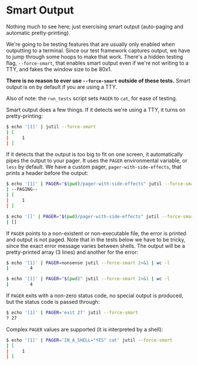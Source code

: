 # Smart Output

Nothing much to see here; just exercising smart output (auto-paging and automatic pretty-printing).

We're going to be testing features that are usually only enabled when outputting to a terminal. Since our test framework captures output, we have to jump through some hoops to make that work. There's a hidden testing flag, `--force-smart`, that enables smart output even if we're not writing to a TTY, and fakes the window size to be 80x1.

**There is no reason to ever use `--force-smart` outside of these tests.** Smart output is on by default if you are using a TTY.

Also of note: the `run_tests` script sets `PAGER` to `cat`, for ease of testing.

Smart output does a few things. If it detects we're using a TTY, it turns on pretty-printing:

```sh
$ echo '[1]' | jutil --force-smart
| [
|     1
| ]
```

If it detects that the output is too big to fit on one screen, it automatically pipes the output to your pager. It uses the `PAGER` environmental variable, or `less` by default. We have a custom pager, `pager-with-side-effects`, that prints a header before the output:

```sh
$ echo '[1]' | PAGER="$(pwd)/pager-with-side-effects" jutil --force-smart
| --PAGING--
| [
|     1
| ]

$ echo '[]' | PAGER="$(pwd)/pager-with-side-effects" jutil --force-smart
| []
```

If `PAGER` points to a non-existent or non-executable file, the error is printed and output is not paged. Note that in the tests below we have to be tricky, since the exact error message varies between shells. The output will be a pretty-printed array (3 lines) and another for the error:

```sh
$ echo '[1]' | PAGER=nonsense jutil --force-smart 2>&1 | wc -l
|        4

$ echo '[1]' | PAGER="$(pwd)" jutil --force-smart 2>&1 | wc -l
|        4
```

If `PAGER` exits with a non-zero status code, no special output is produced, but the status code is passed through:

```sh
$ echo '[1]' | PAGER='exit 27' jutil --force-smart
? 27
```

Complex `PAGER` values are supported (it is interpreted by a shell):

```sh
$ echo '[1]' | PAGER='IN_A_SHELL="YES" cat' jutil --force-smart
| [
|     1
| ]
```
